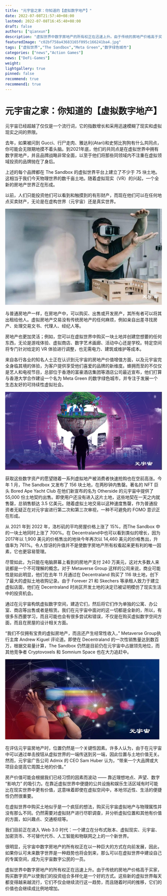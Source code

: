 ```yaml
---
title: "元宇宙之家：你知道的【虚拟数字地产】"
date: 2022-07-08T21:57:40+08:00
lastmod: 2022-07-08T16:45:40+08:00
draft: false
authors: ["qianxun"]
description: "虚拟世界中数字房地产的所有权正在迅速上升。由于传统的房地产价格高于买家，购买数字资产以使我们的投资组合多样化是一个好的方式。这些新的虚拟世界每天都变得越来越流行，它们不仅会继续流行这一趋势，而且随着时间的推移，它们的价值也会继续成比例地增加。"
featuredImage: "c02bf758a43683165f095c166241ba4.jpg"
tags: ["虚拟世界","The Sandbox","Meta Green","数字绿色城市"]
categories: ["news","Action Games"]
news: ["DeFi-Games"]
weight: 
lightgallery: true
pinned: false
recommend: true
recommend1: true
---
```


# 元宇宙之家：你知道的【虚拟数字地产】

元宇宙已经超越了仅仅是一个流行词，它的指数增长和采用迅速模糊了现实和虚拟现实之间的界限。

去年，如果被问到 Gucci、行尸走肉、雅达利(Atari)和史努比狗狗有什么共同点，你可能会无限期地摸不着头脑。到2021年底，他们的共同点是在虚拟世界中拥有数字房地产，并且品牌战略非常全面，以至于他们将那些同领域内不注重在虚拟领域投资的品牌抛在了身后。

上述的每个品牌都在 The Sandbox 的虚拟世界平台上建立了不少于 75 块土地。这相当于我们今天物理世界的数千亩土地。随着虚拟现实（VR）的兴起，一个全新的房地产世界正在形成。



以前，人们只能投资他们可以看到和触摸到的有形财产，而现在他们可以在任何地点买卖财产，无论是在虚构世界（元宇宙）还是真实世界。



![](c02bf758a43683165f095c166241ba4.jpg)



与普通房地产一样，在房地产中，可以购买、出售或开发房产，其所有者可以将其出租给他人。虚拟房地产交易没有传统房地产的任何麻烦，例如亲自出差寻找房产、处理交易文书、代理人、经纪人等。

房地产也更加灵活；例如，您可以在虚拟世界中购买一块土地并创建您想要的任何东西，无论是游戏体验、虚拟商店、数字艺术画廊、活动中心还是学校。特定空间将专门针对给定的 VR 体验进行调整，也无需电力、建筑或维护等成本。

来自各行各业的知名人士正在认识到元宇宙的房地产价值增值方面，以及元宇宙完全身临其境的体验，为客户提供享受他们喜爱的品牌的新维度。蜂拥而至的不仅仅是艺人和电视节目，总部位于香港的富豪酒店集团等酒店公司最近宣布，他们打算与香港大学合作建设一个名为 Meta Green 的数字绿色城市，并专注于发展一个生态友好的可持续性虚拟社会。





![](04aa12f689674d35590a44a70c7579b.jpg)

获取这些数字资产的愿望随着一系列虚拟地产被消费者快速抢购也在空前高涨。今年 1 月，The Sandbox 又发布了 156 块土地，在两秒钟内售罄。著名的 NFT 巨头 Bored Ape Yacht Club 在他们新宣布的名为 Otherside 的元宇宙中提供了 55,000 份土地契约出售。即使用户还没有进入这片土地，这些地契在一天之内就售罄，总销售额达 3.5 亿美元。随着虚拟土地交易以这种速度售罄，作为普通投资者无疑正在对元宇宙进行第二次和第三次审视，一种不可避免的 FOMO 意识正在形成。

从 2021 年到 2022 年，洛杉矶的平均房屋价格上涨了 15%，而The Sandbox 中的一块土地同时上涨了 700%。在 Decentraland中也可以看到类似的增长，因为 2017年以 1,900 美元的价格售出的地块今年再次以 14,460 美元的价格售出，升值率为 761%。令人惊讶的升值并不是使数字房地产所有权看起来更有利的唯一因素，它也更容易管理。







尽管如此，为只能在电脑屏幕上看到的房地产支付 240 万美元，这对大多数人来说都是一个不可理解的概念。对于 Metaverse Group 这样的公司来说，商业可能性是如此明显，他们在去年 11 月通过在 Decentraland 购买了 116 块土地，创下了最大的虚拟土地收购记录。由于 Forever 21 和 Skechers 等承租人致力于建立虚拟店面，他们在 Decentraland 时尚区开发土地的决定已被证明模仿了现实生活中的投资机会。

通过在元宇宙构筑虚拟数字空间，建造它们，然后将它们作为单独的公寓、办公室、商店等出售或者是租赁。我们在元宇宙中面对的这一切都是全新的，所以，有很多东西要学习，而且可能也会有很多尝试和错误，不仅是在购买虚拟数字空间方面，而且在房屋的设计相关方面。

“我们不仅拥有宝贵的虚拟房地产，而且还产生经常性收入，” Metaverse Group执行主席 Andrew Kiguel 评论道。即使在 Decentraland 的一次性销售量达到数百万，根据交易量计算，The Sandbox 仍然是目前仍在元宇宙中占据领先地位，而其他竞争者 Cryptovoxels 和 Somnium Space 也在大力追赶中。







![](20ce694a604dfe654a4013fb3a2acaf.jpg)

在评估元宇宙房地产时，位置仍然是一个关键性因素。许多人认为，由于在元宇宙中可以通过单击按钮从虚拟世界的一端传送到另一端，因此位置与土地价值无关。然而，元宇宙广告公司 Admix 的 CEO Sam Huber 认为，“带来一个大品牌或大项目会提高它周围土地的价值。”

房产价值可能会根据我们已经习惯的因素而波动 —— 靠近理想地点、声望、数字 “影响力” 的吸引力。在靠近虚拟世界中便捷的公共设施和娱乐生活区域有时可能比在现实世界中更有价值，这意味着即使在虚拟空间中，本地邻近性、生活的便捷性仍然很重要。

在虚拟世界中购买土地似乎是一个疯狂的想法，购买元宇宙虚拟地产与物理属性并没有那么不同。仍然需要对虚拟财产进行尽职调查，并分析虚拟位置和其他有价值的方面，如兴趣点、交通枢纽等。





我们目前正在进入 Web 3.0 时代：一个建立在分布式账本、虚拟现实、元宇宙、加密货币、不可替代代币、人工智能和物联网之上的一个新世界。

很明显，元宇宙中数字房地产的所有权正在以一种巨大的方式在向前发展，因此，如果你认可未来数字世界是一种趋势也将会到来，那么可以在虚拟世界中建设自己的专属空间，成为元宇宙数字公民的一员。

虚拟世界中数字房地产的所有权正在迅速上升。由于传统的房地产价格高于买家，购买数字资产以使我们的投资组合多样化是一个好的方式。这些新的虚拟世界每天都变得越来越流行，它们不仅会继续流行这一趋势，而且随着时间的推移，它们的价值也会继续成比例地增加。